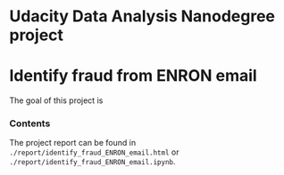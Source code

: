 # Udacity Data Analysis Nanodegree project
# Identify fraud from ENRON email

The goal of this project is 


### Contents

The project report can be found in `./report/identify_fraud_ENRON_email.html` or `./report/identify_fraud_ENRON_email.ipynb`.

